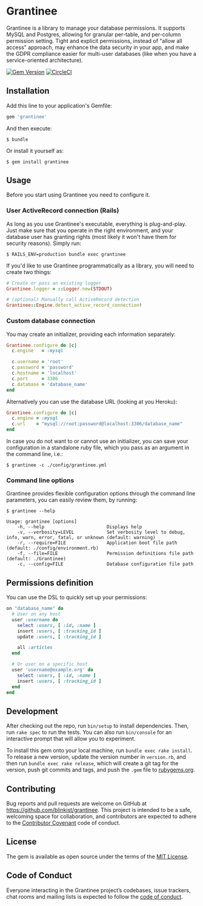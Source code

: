 # Grantinee

Grantinee is a library to manage your database permissions. It supports MySQL and Postgres, allowing for granular per-table, and per-column permission setting. Tight and explicit permissions, instead of "allow all access" approach, may enhance the data security in your app, and make the GDPR compliance easier for multi-user databases (like when you have a service-oriented architecture).

[![Gem Version](https://badge.fury.io/rb/grantinee.svg)](https://badge.fury.io/rb/grantinee)
[![CircleCI](https://circleci.com/gh/blinkist/grantinee/tree/master.svg?style=svg&circle-token=be47ddf3e39aa44795797ae40c06bd42144ad888)](https://circleci.com/gh/blinkist/grantinee/tree/master)


## Installation

Add this line to your application's Gemfile:

```ruby
gem 'grantinee'
```

And then execute:

    $ bundle

Or install it yourself as:

    $ gem install grantinee

## Usage

Before you start using Grantinee you need to configure it.

### User ActiveRecord connection (Rails)

As long as you use Grantinee's executable, everything is plug-and-play. Just make sure that you operate in the right environment, and your database user has granting rights (most likely it won't have them for security reasons). Simply run:

    $ RAILS_ENV=production bundle exec grantinee

If you'd like to use Grantinee programmatically as a library, you will need to create two things:

```ruby
# Create or pass an existing logger
Grantinee.logger = ::Logger.new(STDOUT)

# (optional) Manually call ActiveRecord detection
Grantinee::Engine.detect_active_record_connection!
```

### Custom database connection

You may create an initializer, providing each information separately:

```ruby
Grantinee.configure do |c|
  c.engine   = :mysql

  c.username = 'root'
  c.password = 'password'
  c.hostname = 'localhost'
  c.port     = 3306
  c.database = 'database_name'
end
```

Alternatively you can use the database URL (looking at you Heroku):

```ruby
Grantinee.configure do |c|
  c.engine = :mysql
  c.url    = "mysql://root:password@localhost:3306/database_name"
end
```

In case you do not want to or cannot use an initializer, you can save your configuration in a standalone ruby file, which you pass as an argument in the command line, i.e.:

    $ grantinee -c ./config/grantinee.yml

### Command line options

Grantinee provides flexible configuration options through the command line parameters, you can easily review them, by running:

    $ grantinee --help

```
Usage: grantinee [options]
    -h, --help                       Displays help
    -v, --verbosity=LEVEL            Set verbosity level to debug, info, warn, error, fatal, or unknown (default: warning)
    -r, --require=FILE               Application boot file path (default: ./config/environment.rb)
    -f, --file=FILE                  Permission definitions file path (default: ./Grantinee)
    -c, --config=FILE                Database configuration file path
```

## Permissions definition

You can use the DSL to quickly set up your permissions:

```ruby
on "database_name" do
  # User on any host
  user :username do
    select :users, [ :id, :name ]
    insert :users, [ :tracking_id ]
    update :users, [ :tracking_id ]

    all :articles
  end

  # Or user on a specific host
  user 'username@example.org' do
    select :users, [ :id, :name ]
    insert :users, [ :tracking_id ]
  end
end

```

## Development

After checking out the repo, run `bin/setup` to install dependencies. Then, run `rake spec` to run the tests. You can also run `bin/console` for an interactive prompt that will allow you to experiment.

To install this gem onto your local machine, run `bundle exec rake install`. To release a new version, update the version number in `version.rb`, and then run `bundle exec rake release`, which will create a git tag for the version, push git commits and tags, and push the `.gem` file to [rubygems.org](https://rubygems.org).

## Contributing

Bug reports and pull requests are welcome on GitHub at https://github.com/blinkist/grantinee. This project is intended to be a safe, welcoming space for collaboration, and contributors are expected to adhere to the [Contributor Covenant](http://contributor-covenant.org) code of conduct.

## License

The gem is available as open source under the terms of the [MIT License](https://opensource.org/licenses/MIT).

## Code of Conduct

Everyone interacting in the Grantinee project’s codebases, issue trackers, chat rooms and mailing lists is expected to follow the [code of conduct](https://github.com/blinkist/grantinee/blob/master/CODE_OF_CONDUCT.md).
